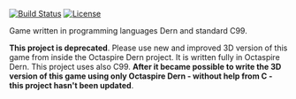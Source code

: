 [![Build Status](https://travis-ci.org/octaspire/lightboard.svg?branch=master)](https://travis-ci.org/octaspire/lightboard) [![License](https://img.shields.io/badge/License-Apache%202.0-blue.svg)](https://choosealicense.com/licenses/apache-2.0/)

Game written in programming languages Dern and standard C99.

**This project is deprecated**. Please use new and improved 3D version of this
game from inside the Octaspire Dern project. It is written fully in Octaspire Dern.
This project uses also C99. **After it became possible to write the 3D version
of this game using only Octaspire Dern - without help from C - this project
hasn't been updated**.

